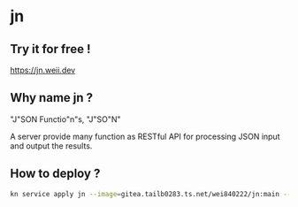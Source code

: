 # jn

## Try it for free !

https://jn.weii.dev

## Why name jn ?

"J"SON Functio"n"s, "J"SO"N"

A server provide many function as RESTful API for processing JSON input and output the results.

## How to deploy ?

```sh
kn service apply jn --image=gitea.tailb0283.ts.net/wei840222/jn:main --annotation-service=home-infra.cloudflare/domain=webhook.weii.dev --request="cpu=125m,memory=256Mi" --limit="cpu=500m,memory=512Mi" --port=8080 --probe-readiness="http::8080:/health" --probe-liveness="http::8080:/health"
```
